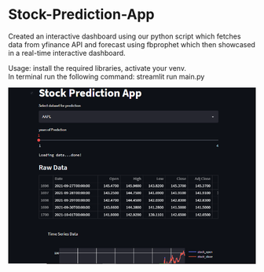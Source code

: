 # Stock-Prediction-App

Created an interactive dashboard using our python script which fetches data from yfinance API and forecast 
using fbprophet which then showcased in a real-time interactive dashboard.</br>

Usage: install the required libraries, activate your venv.</br>
In terminal run the following command: streamlit run main.py</br>

![Screenshot of the App](stocks.PNG)



